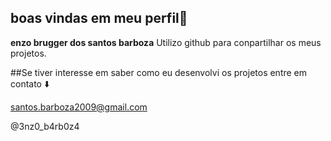 ## **boas vindas em  meu perfil**🖤

**enzo brugger dos santos barboza**
Utilizo github para conpartilhar os meus projetos.

##Se tiver interesse em saber como eu desenvolvi os projetos entre em contato ⬇️

santos.barboza2009@gmail.com

@3nz0_b4rb0z4
